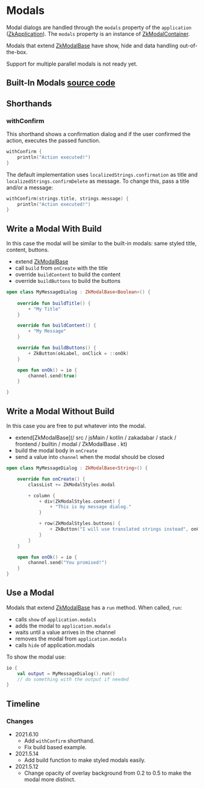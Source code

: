 # Modals

Modal dialogs are handled through the `modals` property of
the `application` ([ZkApplication](/core/core/src/jsMain/kotlin/zakadabar/core/browser/application/ZkApplication.kt)).
The `modals` property is an instance
of [ZkModalContainer](/core/core/src/jsMain/kotlin/zakadabar/core/browser/modal/ZkModalContainer.kt).

Modals that extend [ZkModalBase](/core/core/src/jsMain/kotlin/zakadabar/core/browser/modal/ZkModalBase.kt)
have show, hide and data handling out-of-the-box.

<div data-zk-enrich="Note" data-zk-flavour="Info" data-zk-title="Note">
Support for multiple parallel modals is not ready yet.
</div>

## Built-In Modals [source code](/lib/examples/src/jsMain/kotlin/zakadabar/lib/examples/frontend/modal/ModalExamples.kt)

<div data-zk-enrich="ModalExamples"></div>

## Shorthands

### withConfirm

This shorthand shows a confirmation dialog and if the user confirmed the action, executes the
passed function.

```kotlin
withConfirm {
    println("Action executed!")
}
```

The default implementation uses `localizedStrings.confirmation` as title and `localizedStrings.confirmDelete`
as message. To change this, pass a title and/or a message:

```kotlin
withConfirm(strings.title, strings.message) {
    println("Action executed!")
}
```

## Write a Modal With Build

In this case the modal will be similar to the built-in modals: same styled title, content, buttons.

* extend [ZkModalBase](/core/core/src/jsMain/kotlin/zakadabar/core/browser/modal/ZkModalBase.kt)
* call `build` from `onCreate` with the title
* override `buildContent` to build the content
* override `buildButtons` to build the buttons

```kotlin
open class MyMessageDialog : ZkModalBase<Boolean>() {
  
    override fun buildTitle() {
        + "My Title"
    }

    override fun buildContent() {
        + "My Message"
    }

    override fun buildButtons() {
        + ZkButton(okLabel, onClick = ::onOk)
    }

    open fun onOk() = io {
        channel.send(true)
    }

}
```

## Write a Modal Without Build

In this case you are free to put whatever into the modal.

* extend[ZkModalBase](/ src / jsMain / kotlin / zakadabar / stack / frontend / builtin / modal / ZkModalBase . kt)
* build the modal body in `onCreate`
* send a value into `channel` when the modal should be closed

```kotlin
open class MyMessageDialog : ZkModalBase<String>() {

    override fun onCreate() {
        classList += ZkModalStyles.modal

        + column {
            + div(ZkModalStyles.content) {
                + "This is my message dialog."
            }

            + row(ZkModalStyles.buttons) {
                + ZkButton("I will use translated strings instead", onClick = ::onOk)
            }
        }
    }

    open fun onOk() = io {
        channel.send("You promised!")
    }
}
```

## Use a Modal

Modals that extend [ZkModalBase](/core/core/src/jsMain/kotlin/zakadabar/core/browser/modal/ZkModalBase.kt) has a `run`
method. When called, `run`:

* calls `show` of `application.modals`
* adds the modal to `application.modals`
* waits until a value arrives in the channel
* removes the modal from `application.modals`
* calls `hide` of application.modals

To show the modal use:

```kotlin
io {
    val output = MyMessageDialog().run()
    // do something with the output if needed
}
```

## Timeline

### Changes

* 2021.6.10
    * Add `withConfirm` shorthand.
    * Fix build based example.
* 2021.5.14
    * Add build function to make styled modals easily.
* 2021.5.12
    * Change opacity of overlay background from 0.2 to 0.5 to make the modal more distinct.